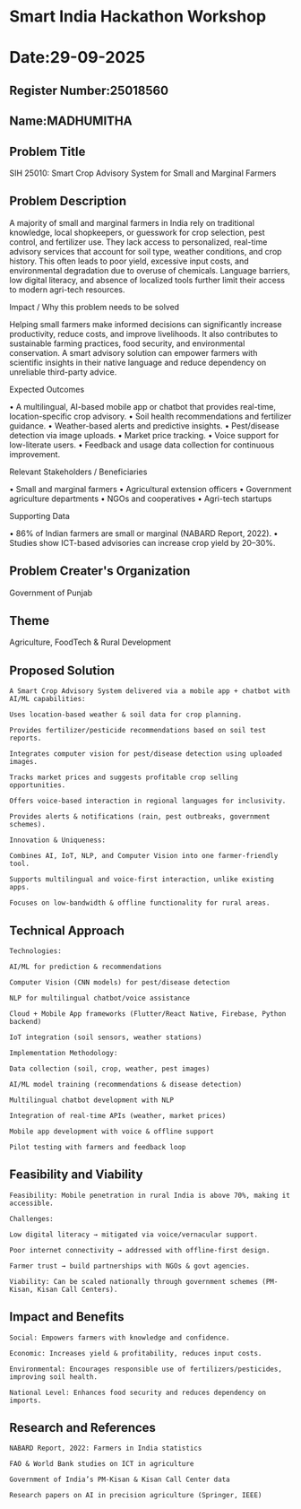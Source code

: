 # Smart India Hackathon Workshop
# Date:29-09-2025
## Register Number:25018560
## Name:MADHUMITHA
## Problem Title
SIH 25010: Smart Crop Advisory System for Small and Marginal Farmers
## Problem Description
A majority of small and marginal farmers in India rely on traditional knowledge, local shopkeepers, or guesswork for crop selection, pest control, and fertilizer use. They lack access to personalized, real-time advisory services that account for soil type, weather conditions, and crop history. This often leads to poor yield, excessive input costs, and environmental degradation due to overuse of chemicals. Language barriers, low digital literacy, and absence of localized tools further limit their access to modern agri-tech resources.

Impact / Why this problem needs to be solved

Helping small farmers make informed decisions can significantly increase productivity, reduce costs, and improve livelihoods. It also contributes to sustainable farming practices, food security, and environmental conservation. A smart advisory solution can empower farmers with scientific insights in their native language and reduce dependency on unreliable third-party advice.

Expected Outcomes

• A multilingual, AI-based mobile app or chatbot that provides real-time, location-specific crop advisory.
• Soil health recommendations and fertilizer guidance.
• Weather-based alerts and predictive insights.
• Pest/disease detection via image uploads.
• Market price tracking.
• Voice support for low-literate users.
• Feedback and usage data collection for continuous improvement.

Relevant Stakeholders / Beneficiaries

• Small and marginal farmers
• Agricultural extension officers
• Government agriculture departments
• NGOs and cooperatives
• Agri-tech startups

Supporting Data

• 86% of Indian farmers are small or marginal (NABARD Report, 2022).
• Studies show ICT-based advisories can increase crop yield by 20–30%.

## Problem Creater's Organization
Government of Punjab

## Theme
Agriculture, FoodTech & Rural Development

## Proposed Solution
```
A Smart Crop Advisory System delivered via a mobile app + chatbot with AI/ML capabilities:

Uses location-based weather & soil data for crop planning.

Provides fertilizer/pesticide recommendations based on soil test reports.

Integrates computer vision for pest/disease detection using uploaded images.

Tracks market prices and suggests profitable crop selling opportunities.

Offers voice-based interaction in regional languages for inclusivity.

Provides alerts & notifications (rain, pest outbreaks, government schemes).

Innovation & Uniqueness:

Combines AI, IoT, NLP, and Computer Vision into one farmer-friendly tool.

Supports multilingual and voice-first interaction, unlike existing apps.

Focuses on low-bandwidth & offline functionality for rural areas.
```

## Technical Approach
```
Technologies:

AI/ML for prediction & recommendations

Computer Vision (CNN models) for pest/disease detection

NLP for multilingual chatbot/voice assistance

Cloud + Mobile App frameworks (Flutter/React Native, Firebase, Python backend)

IoT integration (soil sensors, weather stations)

Implementation Methodology:

Data collection (soil, crop, weather, pest images)

AI/ML model training (recommendations & disease detection)

Multilingual chatbot development with NLP

Integration of real-time APIs (weather, market prices)

Mobile app development with voice & offline support

Pilot testing with farmers and feedback loop

```

## Feasibility and Viability
```
Feasibility: Mobile penetration in rural India is above 70%, making it accessible.

Challenges:

Low digital literacy → mitigated via voice/vernacular support.

Poor internet connectivity → addressed with offline-first design.

Farmer trust → build partnerships with NGOs & govt agencies.

Viability: Can be scaled nationally through government schemes (PM-Kisan, Kisan Call Centers).

```

## Impact and Benefits
```
Social: Empowers farmers with knowledge and confidence.

Economic: Increases yield & profitability, reduces input costs.

Environmental: Encourages responsible use of fertilizers/pesticides, improving soil health.

National Level: Enhances food security and reduces dependency on imports.
```

## Research and References
```
NABARD Report, 2022: Farmers in India statistics

FAO & World Bank studies on ICT in agriculture

Government of India’s PM-Kisan & Kisan Call Center data

Research papers on AI in precision agriculture (Springer, IEEE)
```
